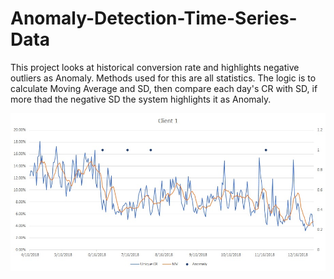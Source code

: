# Anomaly-Detection-Time-Series-Data

This project looks at historical conversion rate and highlights negative outliers as Anomaly. Methods used for this are all statistics. The logic is to calculate Moving Average and SD, then compare each day's CR with SD, if more thad the negative SD the system highlights it as Anomaly.

![alt text](https://github.com/reza-adi/Anomaly-Detection-Time-Series-Data/blob/master/Graph1.jpg)
